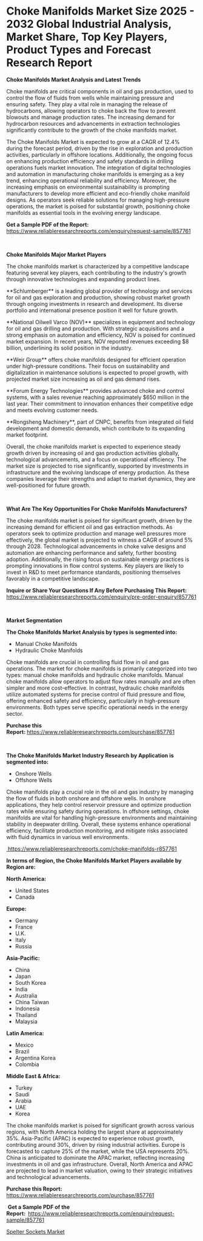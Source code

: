 <p><h1>Choke Manifolds Market Size 2025 - 2032 Global Industrial Analysis, Market Share, Top Key Players, Product Types and Forecast Research Report</h1></p><p><strong>Choke Manifolds Market Analysis and Latest Trends</strong></p>
<p><p>Choke manifolds are critical components in oil and gas production, used to control the flow of fluids from wells while maintaining pressure and ensuring safety. They play a vital role in managing the release of hydrocarbons, allowing operators to choke back the flow to prevent blowouts and manage production rates. The increasing demand for hydrocarbon resources and advancements in extraction technologies significantly contribute to the growth of the choke manifolds market.</p><p>The Choke Manifolds Market is expected to grow at a CAGR of 12.4% during the forecast period, driven by the rise in exploration and production activities, particularly in offshore locations. Additionally, the ongoing focus on enhancing production efficiency and safety standards in drilling operations fuels market innovation. The integration of digital technologies and automation in manufacturing choke manifolds is emerging as a key trend, enhancing operational reliability and efficiency. Moreover, the increasing emphasis on environmental sustainability is prompting manufacturers to develop more efficient and eco-friendly choke manifold designs. As operators seek reliable solutions for managing high-pressure operations, the market is poised for substantial growth, positioning choke manifolds as essential tools in the evolving energy landscape.</p></p>
<p><strong>Get a Sample PDF of the Report:&nbsp;</strong> <a href="https://www.reliableresearchreports.com/enquiry/request-sample/857761?utm_campaign=2253&utm_medium=2&utm_source=Github&utm_content=ia&utm_term=09042025&utm_id=choke-manifolds">https://www.reliableresearchreports.com/enquiry/request-sample/857761</a></p>
<p>&nbsp;</p>
<p><strong>Choke Manifolds Major Market Players</strong></p>
<p><p>The choke manifolds market is characterized by a competitive landscape featuring several key players, each contributing to the industry's growth through innovative technologies and expanding product lines. </p><p>**Schlumberger** is a leading global provider of technology and services for oil and gas exploration and production, showing robust market growth through ongoing investments in research and development. Its diverse portfolio and international presence position it well for future growth.</p><p>**National Oilwell Varco (NOV)** specializes in equipment and technology for oil and gas drilling and production. With strategic acquisitions and a strong emphasis on automation and efficiency, NOV is poised for continued market expansion. In recent years, NOV reported revenues exceeding $8 billion, underlining its solid position in the industry.</p><p>**Weir Group** offers choke manifolds designed for efficient operation under high-pressure conditions. Their focus on sustainability and digitalization in maintenance solutions is expected to propel growth, with projected market size increasing as oil and gas demand rises.</p><p>**Forum Energy Technologies** provides advanced choke and control systems, with a sales revenue reaching approximately $650 million in the last year. Their commitment to innovation enhances their competitive edge and meets evolving customer needs.</p><p>**Rongsheng Machinery**, part of CNPC, benefits from integrated oil field development and domestic demands, which contribute to its expanding market footprint.</p><p>Overall, the choke manifolds market is expected to experience steady growth driven by increasing oil and gas production activities globally, technological advancements, and a focus on operational efficiency. The market size is projected to rise significantly, supported by investments in infrastructure and the evolving landscape of energy production. As these companies leverage their strengths and adapt to market dynamics, they are well-positioned for future growth.</p></p>
<p>&nbsp;</p>
<p><strong>What Are The Key Opportunities For Choke Manifolds Manufacturers?</strong></p>
<p><p>The choke manifolds market is poised for significant growth, driven by the increasing demand for efficient oil and gas extraction methods. As operators seek to optimize production and manage well pressures more effectively, the global market is projected to witness a CAGR of around 5% through 2028. Technological advancements in choke valve designs and automation are enhancing performance and safety, further boosting adoption. Additionally, the rising focus on sustainable energy practices is prompting innovations in flow control systems. Key players are likely to invest in R&D to meet performance standards, positioning themselves favorably in a competitive landscape.</p></p>
<p><strong>Inquire or Share Your Questions If Any Before Purchasing This Report:</strong> <a href="https://www.reliableresearchreports.com/enquiry/pre-order-enquiry/857761?utm_campaign=2253&utm_medium=2&utm_source=Github&utm_content=ia&utm_term=09042025&utm_id=choke-manifolds">https://www.reliableresearchreports.com/enquiry/pre-order-enquiry/857761</a></p>
<p>&nbsp;</p>
<p><strong>Market Segmentation</strong></p>
<p><strong>The Choke Manifolds Market Analysis by types is segmented into:</strong></p>
<p><ul><li>Manual Choke Manifolds</li><li>Hydraulic Choke Manifolds</li></ul></p>
<p><p>Choke manifolds are crucial in controlling fluid flow in oil and gas operations. The market for choke manifolds is primarily categorized into two types: manual choke manifolds and hydraulic choke manifolds. Manual choke manifolds allow operators to adjust flow rates manually and are often simpler and more cost-effective. In contrast, hydraulic choke manifolds utilize automated systems for precise control of fluid pressure and flow, offering enhanced safety and efficiency, particularly in high-pressure environments. Both types serve specific operational needs in the energy sector.</p></p>
<p><strong>Purchase this Report:&nbsp;</strong><a href="https://www.reliableresearchreports.com/purchase/857761?utm_campaign=2253&utm_medium=2&utm_source=Github&utm_content=ia&utm_term=09042025&utm_id=choke-manifolds">https://www.reliableresearchreports.com/purchase/857761</a></p>
<p>&nbsp;</p>
<p><strong>The Choke Manifolds Market Industry Research by Application is segmented into:</strong></p>
<p><ul><li>Onshore Wells</li><li>Offshore Wells</li></ul></p>
<p><p>Choke manifolds play a crucial role in the oil and gas industry by managing the flow of fluids in both onshore and offshore wells. In onshore applications, they help control reservoir pressure and optimize production rates while ensuring safety during operations. In offshore settings, choke manifolds are vital for handling high-pressure environments and maintaining stability in deepwater drilling. Overall, these systems enhance operational efficiency, facilitate production monitoring, and mitigate risks associated with fluid dynamics in various well environments.</p></p>
<p><a href="https://www.reliableresearchreports.com/choke-manifolds-r857761?utm_campaign=2253&utm_medium=2&utm_source=Github&utm_content=ia&utm_term=09042025&utm_id=choke-manifolds">&nbsp;https://www.reliableresearchreports.com/choke-manifolds-r857761</a></p>
<p><strong>In terms of Region, the Choke Manifolds Market Players available by Region are:</strong></p>
<p>
    <p> <strong> North America: </strong>
        <ul>
            <li>United States</li>
            <li>Canada</li>
        </ul>
        </p> 
    <p> <strong> Europe: </strong>
        <ul>
            <li>Germany</li>
            <li>France</li>
            <li>U.K.</li>
            <li>Italy</li>
            <li>Russia</li>
        </ul>
        </p> 
    <p> <strong> Asia-Pacific: </strong>
        <ul>
            <li>China</li>
            <li>Japan</li>
            <li>South Korea</li>
            <li>India</li>
            <li>Australia</li>
            <li>China Taiwan</li>
            <li>Indonesia</li>
            <li>Thailand</li>
            <li>Malaysia</li>
        </ul>
        </p> 
    <p> <strong> Latin America: </strong>
        <ul>
            <li>Mexico</li>
            <li>Brazil</li>
            <li>Argentina Korea</li>
            <li>Colombia</li>
        </ul>
        </p> 
    <p> <strong> Middle East & Africa: </strong>
        <ul>
            <li>Turkey</li>
            <li>Saudi</li>
            <li>Arabia</li>
            <li>UAE</li>
            <li>Korea</li>
        </ul>
    </p>
    </p>
<p><p>The choke manifolds market is poised for significant growth across various regions, with North America holding the largest share at approximately 35%. Asia-Pacific (APAC) is expected to experience robust growth, contributing around 30%, driven by rising industrial activities. Europe is forecasted to capture 25% of the market, while the USA represents 20%. China is anticipated to dominate the APAC market, reflecting increasing investments in oil and gas infrastructure. Overall, North America and APAC are projected to lead in market valuation, owing to their strategic initiatives and technological advancements.</p></p>
<p><strong>Purchase this Report: </strong><a href="https://www.reliableresearchreports.com/purchase/857761?utm_campaign=2253&utm_medium=2&utm_source=Github&utm_content=ia&utm_term=09042025&utm_id=choke-manifolds">https://www.reliableresearchreports.com/purchase/857761</a></p>
<p>&nbsp;<strong>Get a Sample PDF of the Report:&nbsp;&nbsp;</strong><a href="https://www.reliableresearchreports.com/enquiry/request-sample/857761?utm_campaign=2253&utm_medium=2&utm_source=Github&utm_content=ia&utm_term=09042025&utm_id=choke-manifolds">https://www.reliableresearchreports.com/enquiry/request-sample/857761</a></p>
<p><strong></strong></p>
<p><p><a href="https://github.com/petbigbeepjn/Market-Research-Report-List-2/blob/main/spelter-sockets-market.md?utm_campaign=2253&utm_medium=2&utm_source=Github&utm_content=ia&utm_term=09042025&utm_id=choke-manifolds">Spelter Sockets Market</a></p></p>